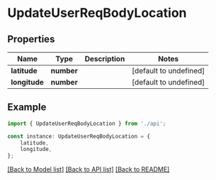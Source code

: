 # UpdateUserReqBodyLocation


## Properties

Name | Type | Description | Notes
------------ | ------------- | ------------- | -------------
**latitude** | **number** |  | [default to undefined]
**longitude** | **number** |  | [default to undefined]

## Example

```typescript
import { UpdateUserReqBodyLocation } from './api';

const instance: UpdateUserReqBodyLocation = {
    latitude,
    longitude,
};
```

[[Back to Model list]](../README.md#documentation-for-models) [[Back to API list]](../README.md#documentation-for-api-endpoints) [[Back to README]](../README.md)
